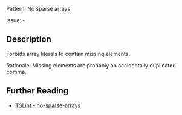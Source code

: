 Pattern: No sparse arrays

Issue: -

## Description

Forbids array literals to contain missing elements.  
  
Rationale: Missing elements are probably an accidentally duplicated comma.

## Further Reading

* [TSLint - no-sparse-arrays](https://palantir.github.io/tslint/rules/no-sparse-arrays)